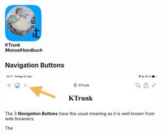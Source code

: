 
<div class="logoRow">
  <div class="logoColumn logoColumnLeft">
    <img src="./../logo120.png">
  </div>
  <div class="logoColumn logoTextCell">
    <b><i>KTrunk<br><span class="en">Manual</span><span class="de">Handbuch</span></i></b>
  </div>
</div>

## Navigation Buttons

![](NavigationButtons.png)

<span class="en">The 3 ***Navigation Buttons*** have the usual meaning as it is well known from web browsers.</span>
<span class="de"></span>

<span class="en">The <span style="width: 100px;
        height: 100px;
        background-position: center center;
        background-repeat: no-repeat;
        background-image: url('https://images.unsplash.com/photo-1569878698889-7bffa1896872?ixlib=rb-1.2.1&ixid=eyJhcHBfaWQiOjEyMDd9&auto=format&fit=crop&w=500&q=60');"></span></span>
<span class="de"></span>

<span class="en"></span>
<span class="de"></span>

<span class="en"></span>
<span class="de"></span>

<span class="en"></span>
<span class="de"></span>

<span class="en"></span>
<span class="de"></span>
